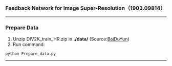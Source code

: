 ### Feedback Network for Image Super-Resolution（1903.09814）

------

### Prepare Data

1. Unzip DIV2K_train_HR.zip in **./data/**   (Source:[BaiDuYun](https://pan.baidu.com/s/1226K2u68H3QVqVbJA8lknA))
2. Run command:

```python
python Prepare_data.py
```

------

